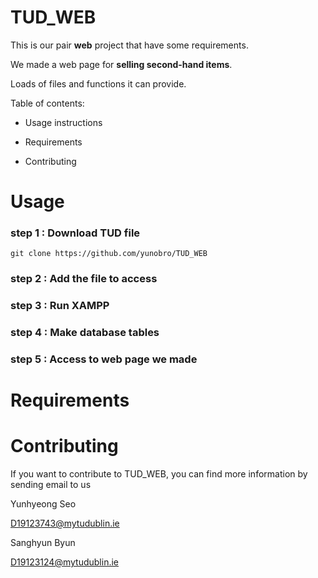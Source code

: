 TUD_WEB
=============

This is our pair **web** project that have some requirements.

We made a web page for **selling second-hand items**.

Loads of files and functions it can provide.

Table of contents:

* Usage instructions

* Requirements

* Contributing



Usage
=============
### step 1 : Download TUD file

```git clone https://github.com/yunobro/TUD_WEB```

### step 2 : Add the file to access



### step 3 : Run XAMPP


### step 4 : Make database tables


### step 5 : Access to web page we made

Requirements
=============


Contributing
=============

If you want to contribute to TUD_WEB, you can find more information by sending email to us

Yunhyeong Seo

D19123743@mytudublin.ie

Sanghyun Byun

D19123124@mytudublin.ie
